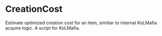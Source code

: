 # CreationCost
Estimate optimized creation cost for an item, similiar to internal KoLMafia acquire logic. A script for KoLMafia.
